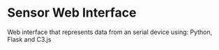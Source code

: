 # Sensor Web Interface
Web interface that represents data from an serial device using: Python, Flask and C3.js
